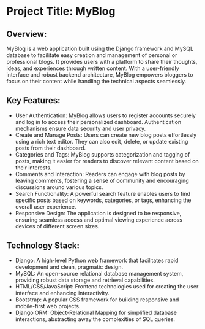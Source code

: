 # Project Title: MyBlog

## Overview:
MyBlog is a web application built using the Django framework and MySQL database to facilitate easy creation and management of personal or professional blogs. It provides users with a platform to share their thoughts, ideas, and experiences through written content. With a user-friendly interface and robust backend architecture, MyBlog empowers bloggers to focus on their content while handling the technical aspects seamlessly.

## Key Features:

- User Authentication: MyBlog allows users to register accounts securely and log in to access their personalized dashboard. Authentication mechanisms ensure data security and user privacy.
- Create and Manage Posts: Users can create new blog posts effortlessly using a rich text editor. They can also edit, delete, or update existing posts from their dashboard.
- Categories and Tags: MyBlog supports categorization and tagging of posts, making it easier for readers to discover relevant content based on their interests.
- Comments and Interaction: Readers can engage with blog posts by leaving comments, fostering a sense of community and encouraging discussions around various topics.
- Search Functionality: A powerful search feature enables users to find specific posts based on keywords, categories, or tags, enhancing the overall user experience.
- Responsive Design: The application is designed to be responsive, ensuring seamless access and optimal viewing experience across devices of different screen sizes.

## Technology Stack:

- Django: A high-level Python web framework that facilitates rapid development and clean, pragmatic design.
- MySQL: An open-source relational database management system, providing robust data storage and retrieval capabilities.
- HTML/CSS/JavaScript: Frontend technologies used for creating the user interface and enhancing interactivity.
- Bootstrap: A popular CSS framework for building responsive and mobile-first web projects.
- Django ORM: Object-Relational Mapping for simplified database interactions, abstracting away the complexities of SQL queries.
